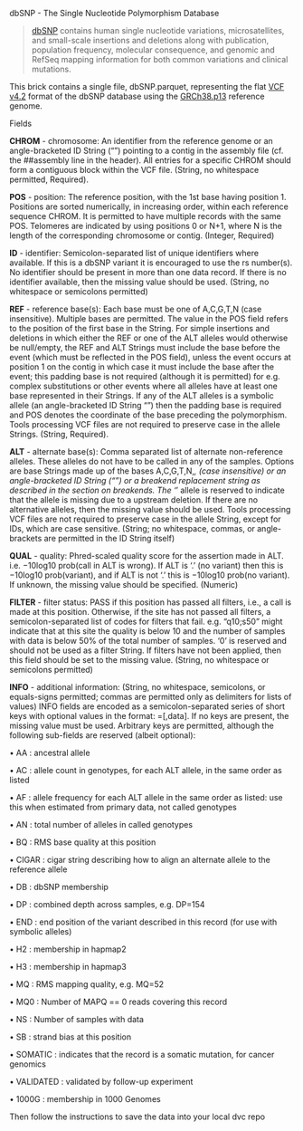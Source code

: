 dbSNP - The Single Nucleotide Polymorphism Database

>[dbSNP](https://www.ncbi.nlm.nih.gov/snp/) contains human single nucleotide variations, microsatellites, and small-scale insertions and deletions along with publication, population frequency, molecular consequence, and genomic and RefSeq mapping information for both common variations and clinical mutations.

This brick contains a single file, dbSNP.parquet, representing the flat [VCF v4.2](https://samtools.github.io/hts-specs/VCFv4.2.pdf) format of the dbSNP database using the [GRCh38.p13](https://www.ncbi.nlm.nih.gov/assembly/GCF_000001405.39/) reference genome.

Fields

**CHROM** - chromosome: An identifier from the reference genome or an angle-bracketed ID String (“<ID>”)
pointing to a contig in the assembly file (cf. the ##assembly line in the header). All entries for a specific
CHROM should form a contiguous block within the VCF file. (String, no whitespace permitted, Required).

**POS** - position: The reference position, with the 1st base having position 1. Positions are sorted numerically,
in increasing order, within each reference sequence CHROM. It is permitted to have multiple records with the
same POS. Telomeres are indicated by using positions 0 or N+1, where N is the length of the corresponding
chromosome or contig. (Integer, Required)

**ID** - identifier: Semicolon-separated list of unique identifiers where available. If this is a dbSNP variant it is
encouraged to use the rs number(s). No identifier should be present in more than one data record. If there is
no identifier available, then the missing value should be used. (String, no whitespace or semicolons permitted)

**REF** - reference base(s): Each base must be one of A,C,G,T,N (case insensitive). Multiple bases are permitted.
The value in the POS field refers to the position of the first base in the String. For simple insertions and
deletions in which either the REF or one of the ALT alleles would otherwise be null/empty, the REF and ALT
Strings must include the base before the event (which must be reflected in the POS field), unless the event
occurs at position 1 on the contig in which case it must include the base after the event; this padding base is
not required (although it is permitted) for e.g. complex substitutions or other events where all alleles have at
least one base represented in their Strings. If any of the ALT alleles is a symbolic allele (an angle-bracketed
ID String “<ID>”) then the padding base is required and POS denotes the coordinate of the base preceding
the polymorphism. Tools processing VCF files are not required to preserve case in the allele Strings. (String,
Required).

**ALT** - alternate base(s): Comma separated list of alternate non-reference alleles. These alleles do not have to
be called in any of the samples. Options are base Strings made up of the bases A,C,G,T,N,*, (case insensitive)
or an angle-bracketed ID String (“<ID>”) or a breakend replacement string as described in the section on
breakends. The ‘*’ allele is reserved to indicate that the allele is missing due to a upstream deletion. If there
are no alternative alleles, then the missing value should be used. Tools processing VCF files are not required
to preserve case in the allele String, except for IDs, which are case sensitive. (String; no whitespace, commas,
or angle-brackets are permitted in the ID String itself)

**QUAL** - quality: Phred-scaled quality score for the assertion made in ALT. i.e. −10log10 prob(call in ALT is
wrong). If ALT is ‘.’ (no variant) then this is −10log10 prob(variant), and if ALT is not ‘.’ this is −10log10
prob(no variant). If unknown, the missing value should be specified. (Numeric)

**FILTER** - filter status: PASS if this position has passed all filters, i.e., a call is made at this position. Otherwise,
if the site has not passed all filters, a semicolon-separated list of codes for filters that fail. e.g. “q10;s50” might
indicate that at this site the quality is below 10 and the number of samples with data is below 50% of the total
number of samples. ‘0’ is reserved and should not be used as a filter String. If filters have not been applied,
then this field should be set to the missing value. (String, no whitespace or semicolons permitted)

**INFO** - additional information: (String, no whitespace, semicolons, or equals-signs permitted; commas are
permitted only as delimiters for lists of values) INFO fields are encoded as a semicolon-separated series of short
keys with optional values in the format: <key>=<data>[,data]. If no keys are present, the missing value must
be used. Arbitrary keys are permitted, although the following sub-fields are reserved (albeit optional):

• AA : ancestral allele

• AC : allele count in genotypes, for each ALT allele, in the same order as listed

• AF : allele frequency for each ALT allele in the same order as listed: use this when estimated from primary
data, not called genotypes

• AN : total number of alleles in called genotypes

• BQ : RMS base quality at this position

• CIGAR : cigar string describing how to align an alternate allele to the reference allele

• DB : dbSNP membership

• DP : combined depth across samples, e.g. DP=154

• END : end position of the variant described in this record (for use with symbolic alleles)

• H2 : membership in hapmap2

• H3 : membership in hapmap3

• MQ : RMS mapping quality, e.g. MQ=52

• MQ0 : Number of MAPQ == 0 reads covering this record

• NS : Number of samples with data

• SB : strand bias at this position

• SOMATIC : indicates that the record is a somatic mutation, for cancer genomics

• VALIDATED : validated by follow-up experiment

• 1000G : membership in 1000 Genomes


Then follow the instructions to save the data into your local dvc repo
